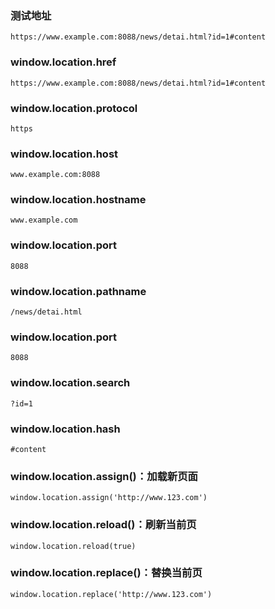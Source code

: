 ### 测试地址
`https://www.example.com:8088/news/detai.html?id=1#content`

### window.location.href
`https://www.example.com:8088/news/detai.html?id=1#content`

### window.location.protocol 
`https`

### window.location.host
`www.example.com:8088`

### window.location.hostname
`www.example.com`

### window.location.port
`8088`

### window.location.pathname
`/news/detai.html`

### window.location.port
`8088`

### window.location.search
`?id=1`

### window.location.hash
`#content`

### window.location.assign()：加载新页面
`window.location.assign('http://www.123.com')`

### window.location.reload()：刷新当前页
`window.location.reload(true)`

### window.location.replace()：替换当前页
`window.location.replace('http://www.123.com')`
